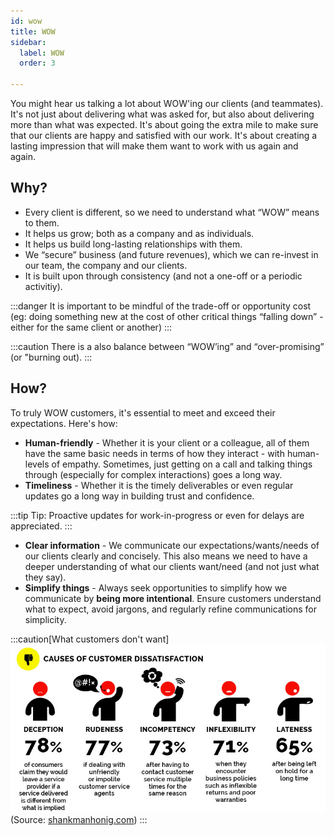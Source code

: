 ```yaml
---
id: wow
title: WOW
sidebar:
  label: WOW
  order: 3

---
```


You might hear us talking a lot about WOW'ing our clients (and teammates). It's not just about delivering what was asked for, but also about delivering more than what was expected. It's about going the extra mile to make sure that our clients are happy and satisfied with our work. It's about creating a lasting impression that will make them want to work with us again and again.

## Why?

- Every client is different, so we need to understand what “WOW” means to them.
- It helps us grow; both as a company and as individuals.
- It helps us build long-lasting relationships with them.
- We “secure” business (and future revenues), which we can re-invest in our team, the company and our clients.
- It is built upon through consistency (and not a one-off or a periodic activitiy).

:::danger
It is important to be mindful of the trade-off or opportunity cost (eg: doing something new at the cost of other critical things “falling down” - either for the same client or another)
:::

:::caution
There is a also balance between “WOW’ing” and “over-promising” (or "burning out).
:::

## How?

To truly WOW customers, it's essential to meet and exceed their expectations. Here's how:

- **Human-friendly** - Whether it is your client or a colleague, all of them have the same basic needs in terms of how they interact - with human-levels of empathy. Sometimes, just getting on a call and talking things through (especially for complex interactions) goes a long way.
- **Timeliness** - Whether it is the timely deliverables or even regular updates go a long way in building trust and confidence.

:::tip
Tip: Proactive updates for work-in-progress or even for delays are appreciated.
:::

- **Clear information** - We communicate our expectations/wants/needs of our clients clearly and concisely. This also means we need to have a deeper understanding of what our clients want/need (and not just what they say).
- **Simplify things** - Always seek opportunities to simplify how we communicate by **being more intentional**.  Ensure customers understand what to expect, avoid jargons, and regularly refine communications for simplicity.

:::caution[What customers don't want]
![Causes of customer dissatisfaction](../../../assets/causes-of-customer-dissatisfaction.png)
(Source: [shankmanhonig.com](http://shankmanhonig.com/))
:::
